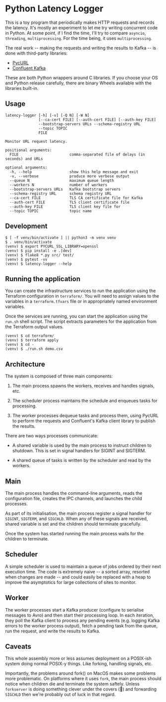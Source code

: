 Python Latency Logger
=====================

This is a toy program that periodically makes HTTP requests and records the
latency. It's mostly an experiment to let me try writing concurrent code in
Python. At some point, if I find the time, I'll try to compare `asyncio`,
`threading`, `multiprocessing`. For the time being, it uses `multiprocessing`.

The real work -- making the requests and writing the results to Kafka -- is
done with third-party libraries:

- [PycURL](https://pypi.org/project/pycurl/)
- [Confluent Kafka](https://pypi.org/project/confluent-kafka/)

These are both Python wrappers around C libraries. If you choose your OS and
Python release carefully, there are binary Wheels available with the libraries
built-in.

Usage
-----

```
latency-logger [-h] [-v] [-Q N] [-W N]
               [--ca-cert FILE] [--auth-cert FILE] [--auth-key FILE]
               --bootstrap-servers URLs --schema-registry URL
               --topic TOPIC
               FILE

Monitor URL request latency.

positional arguments:
  FILE                       comma-separated file of delays (in seconds) and URLs

optional arguments:
  -h, --help                 show this help message and exit
  -v, --verbose              produce more verbose output
  --queue N                  maximum queue length
  --workers N                number of workers
  --bootstrap-servers URLs   Kafka bootstrap servers
  --schema-registry URL      schema registry URL
  --ca-cert FILE             TLS CA certificate file for Kafka
  --auth-cert FILE           TLS client certificate file
  --auth-key FILE            TLS client key file for
  --topic TOPIC              topic name
```

Development
-----------

```
$ [ -f venv/bin/activate ] || python3 -m venv venv
$ . venv/bin/activate
(venv) $ export PYCURL_SSL_LIBRARY=openssl
(venv) $ pip install -e .[dev]
(venv) $ flake8 *.py src/ test/
(venv) $ pytest -vv
(venv) $ latency-logger --help
```

Running the application
-----------------------

You can create the infrastructure services to run the application using the
Terraform configuration in `terraform/`. You will need to assign values to the
variables in a `terraform.tfvars` file or in appropriately named environment
variables.

Once the services are running, you can start the application using the `run.sh`
shell script. The script extracts parameters for the application from the
Terraform output values.

```
(venv) $ cd terraform/
(venv) $ terraform apply
(venv) $ cd -
(venv) $ ./run.sh demo.csv
```

Architecture
------------

The system is composed of three main components:

1. The main process spawns the workers, receives and handles signals, etc.

2. The scheduler process maintains the schedule and enqueues tasks for
   processing.

3. The worker processes dequeue tasks and process them, using PycURL to perform
   the requests and Confluent's Kafka client library to publish the results.

There are two ways processes communicate:

- A shared variable is used by the main process to instruct children to
  shutdown. This is set in signal handlers for SIGINT and SIGTERM.

- A shared queue of tasks is written by the scheduler and read by the
  workers.

## Main

The main process handles the command-line arguments, reads the configuration
file, creates the IPC channels, and launches the child processes.

As part of its initialisation, the main process register a signal handler for
`SIGINT`, `SIGTERM`, and `SIGCHLD`. When any of these signals are received,
shared variable is set and the children should terminate gracefully.

Once the system has started running the main process waits for the children to
terminate.

## Scheduler

A simple scheduler is used to maintain a queue of jobs ordered by their next
execution time. The code is extremely naive -- a sorted array, resorted when
changes are made -- and could easily be replaced with a heap to improve the
asymptotics for large collections of sites to monitor.

## Worker

The worker processes start a Kafka producer (configure to serialise messages to
Avro) and then start their processing loop. In each iteration, they poll the
Kafka client to process any pending events (e.g. logging Kafka errors to the
worker process output), fetch a pending task from the queue, run the request,
and write the results to Kafka.

## Caveats

This whole assembly more or less assumes deployment on a POSIX-ish system doing
normal POSIX-y things. Like forking, handling signals, etc.

Importantly, the problems around fork() on MacOS makes some problems more
problematic. On platforms where it uses `fork`, the main process should notice
when children die and terminate the system saftely. Unless `forkserver` is
doing something clever under the covers (🤞) and forwarding `SIGCHLD` then we're
probably out of luck in that regard.
